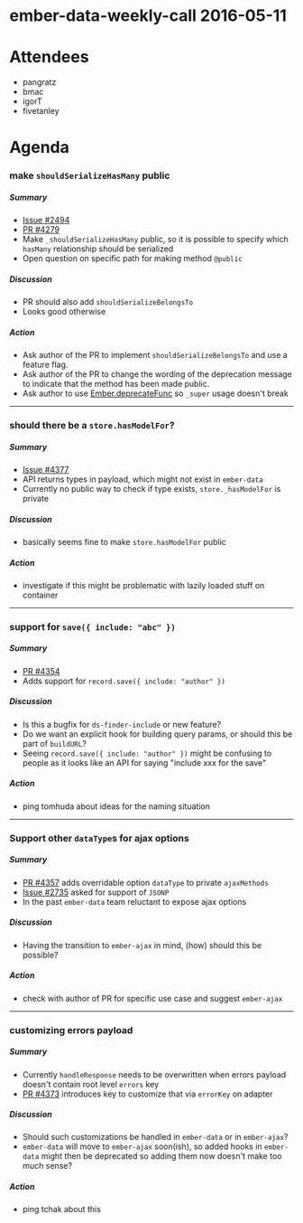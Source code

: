# ember-data-weekly-call 2016-05-11

# Attendees

- pangratz
- bmac
- igorT
- fivetanley

# Agenda

### make `shouldSerializeHasMany` public

##### Summary

- [Issue #2494](https://github.com/emberjs/data/issues/2494)
- [PR #4279](https://github.com/emberjs/data/pull/4279)
- Make `_shouldSerializeHasMany` public, so it is possible to specify which
  `hasMany` relationship should be serialized
- Open question on specific path for making method `@public`

##### Discussion

- PR should also add `shouldSerializeBelongsTo`
- Looks good otherwise

##### Action

- Ask author of the PR to implement `shouldSerializeBelongsTo` and use a
  feature flag.
- Ask author of the PR to change the wording of the deprecation message to
  indicate that the method has been made public.
- Ask author to use
  [Ember.deprecateFunc](http://emberjs.com/api/classes/Ember.html#method_deprecateFunc)
  so `_super` usage doesn't break

---

### should there be a `store.hasModelFor`?

##### Summary

- [Issue #4377](https://github.com/emberjs/data/issues/4377)
- API returns types in payload, which might not exist in `ember-data`
- Currently no public way to check if type exists, `store._hasModelFor` is
  private

##### Discussion

- basically seems fine to make `store.hasModelFor` public

##### Action

- investigate if this might be problematic with lazily loaded stuff on
  container

---

### support for `save({ include: "abc" })`

##### Summary

- [PR #4354](https://github.com/emberjs/data/pull/4354)
- Adds support for `record.save({ include: "author" })`

##### Discussion

- Is this a bugfix for `ds-finder-include` or new feature?
- Do we want an explicit hook for building query params, or should this be part
  of `buildURL`?
- Seeing `record.save({ include: "author" })` might be confusing to people as
  it looks like an API for saying "include xxx for the save"

##### Action

- ping tomhuda about ideas for the naming situation

---

### Support other `dataType`s for ajax options

##### Summary

- [PR #4357](https://github.com/emberjs/data/pull/4357) adds overridable option
  `dataType` to private `ajaxMethods`
- [Issue #2735](https://github.com/emberjs/data/issues/2735) asked for support
  of `JSONP`
- In the past `ember-data` team reluctant to expose ajax options

##### Discussion

- Having the transition to `ember-ajax` in mind, (how) should this be possible?

##### Action

- check with author of PR for specific use case and suggest `ember-ajax`

---

### customizing errors payload

##### Summary

- Currently `handleResponse` needs to be overwritten when errors payload
  doesn't contain root level `errors` key
- [PR #4373](https://github.com/emberjs/data/pull/4373) introduces key to
  customize that via `errorKey` on adapter

##### Discussion

- Should such customizations be handled in `ember-data` or in `ember-ajax`?
- `ember-data` will move to `ember-ajax` soon(ish), so added hooks in
  `ember-data` might then be deprecated so adding them now doesn't make too
  much sense?

##### Action

- ping tchak about this
